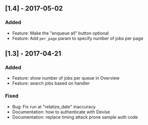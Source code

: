 ## [1.4] - 2017-05-02

### Added
  - Feature: Make the "enqueue all" button optional
  - Feature: Add `per_page` param to specify number of jobs per page


## [1.3] - 2017-04-21

### Added
  - Feature: show number of jobs per queue in Overview
  - Feature: search jobs based on handler

### Fixed
  - Bug: Fix run at "relatize_date" inaccuracy
  - Documentation: how to authenticate with Devise
  - Documentation: replace timing attack prone sample auth code 
